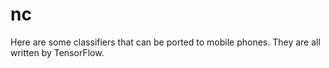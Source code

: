 # nc  
Here are some classifiers that can be ported to mobile phones. They are all written by TensorFlow.